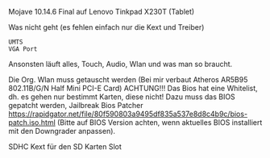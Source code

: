 

Mojave 10.14.6 Final auf Lenovo Tinkpad X230T (Tablet)

Was nicht geht (es fehlen einfach nur die Kext und Treiber)

    UMTS
    VGA Port

Ansonsten läuft alles, Touch, Audio, Wlan und was man so braucht.

Die Org. Wlan muss getauscht werden (Bei mir verbaut Atheros AR5B95 802.11B/G/N Half Mini PCI-E Card) ACHTUNG!!! Das Bios hat eine Whitelist, dh. es gehen nur bestimmt Karten, diese nicht! Dazu muss das BIOS gepatcht werden, Jailbreak Bios Patcher https://rapidgator.net/file/80f590803a9495df835a537e8d8c4b9c/bios-patch.iso.html
(Bitte auf BIOS Version achten, wenn aktuelles BIOS installiert mit den Downgrader anpassen).

SDHC Kext für den SD Karten Slot
